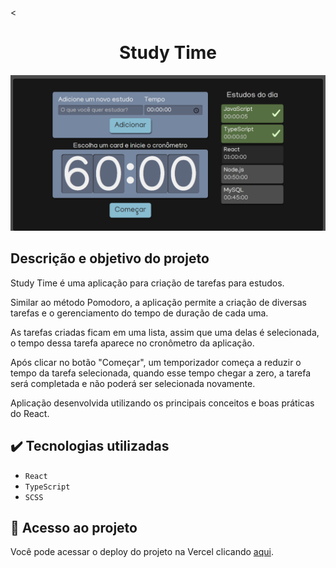 <<h1 align="center">Study Time</h1>

<div align="center">
  <img width="600" src="./src/assets/img/study-time_to_readme.png" alt="Imagem de apresentação do projeto">
</div>

## Descrição e objetivo do projeto

Study Time é uma aplicação para criação de tarefas para estudos.

Similar ao método Pomodoro, a aplicação permite a criação de diversas tarefas e o gerenciamento do tempo de duração de cada uma.

As tarefas criadas ficam em uma lista, assim que uma delas é selecionada, o tempo dessa tarefa aparece no cronômetro da aplicação.

Após clicar no botão "Começar", um temporizador começa a reduzir o tempo da tarefa selecionada, quando esse tempo chegar a zero, a tarefa será completada e não poderá ser selecionada novamente.

Aplicação desenvolvida utilizando os principais conceitos e boas práticas do React.

## :heavy_check_mark: Tecnologias utilizadas

- `React`
- `TypeScript`
- `SCSS`

## :link: Acesso ao projeto

Você pode acessar o deploy do projeto na Vercel clicando [aqui](https://study-time-silk.vercel.app/).

